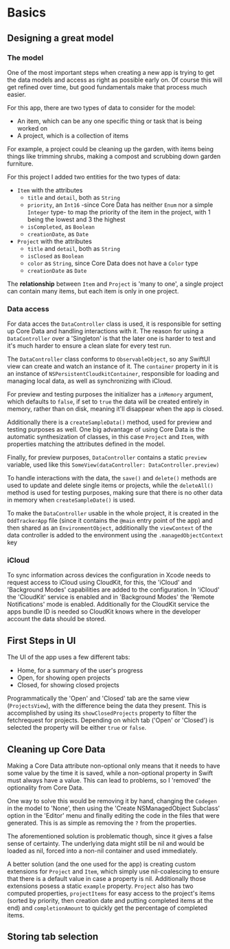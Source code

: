 # Basics

## Designing a great model

### The model

One of the most important steps when creating a new app is trying to get the data models and access as right as possible early on. Of course this will get refined over time, but good fundamentals make that process much easier.

For this app, there are two types of data to consider for the model:

- An item, which can be any one specific thing or task that is being worked on
- A project, which is a collection of items

For example, a project could be cleaning up the garden, with items being things like trimming shrubs, making a compost and scrubbing down garden furniture.

For this project I added two entities for the two types of data:

- `Item` with the attributes
  -  `title` and `detail`, both as `String`
  -  `priority`, an `Int16` -since Core Data has neither `Enum` nor a simple `Integer` type- to map the priority of the item in the project, with 1 being the lowest and 3 the highest
  -  `isCompleted`, as `Boolean`
  -  `creationDate`, as `Date`
- `Project` with the attributes
  - `title` and `detail`, both as `String`
  - `isClosed` as `Boolean`
  - `color` as `String`, since Core Data does not have a `Color` type
  - `creationDate` as `Date`

The **relationship** between `Item` and `Project` is 'many to one', a single project can contain many items, but each item is only in one project.

### Data access

For data acces the `DataController` class is used, it is responsible for setting up Core Data and handling interactions with it. The reason for using a `DataController` over a 'Singleton' is that the later one is harder to test and it's much harder to ensure a clean slate for every test run.

The `DataController` class conforms to `ObservableObject`, so any SwiftUI view can create and watch an instance of it. The `container` property in it is an instance of `NSPersistentCloudkitContainer`, responsible for loading and managing local data, as well as synchronizing with iCloud.

For preview and testing purposes the initializer has a `inMemory` argument, which defaults to `false`, if set to `true` the data will be created entirely in memory, rather than on disk, meaning it'll disappear when the app is closed. 

Additionally there is a `createSampleData()` method, used for preview and testing purposes as well. One big advantage of using Core Data is the automatic synthesization of classes, in this case `Project` and `Item`, with properties matching the attributes defined in the model.

Finally, for preview purposes, `DataController` contains a static `preview` variable, used like this `SomeView(dataController: DataController.preview)`

To handle interactions with the data, the `save()` and `delete()` methods are used to update and delete single items or projects, while the `deleteAll()` method is used for testing purposes, making sure that there is no other data in memory when `createSampleDate()` is used.

To make the `DataController` usable in the whole project, it is created in the `OddTrackerApp` file (since it contains the `@main` entry point of the app) and then shared as an `EnvironmentObject`, additionally the `viewContext` of the data controller is added to the environment using the `.managedObjectContext` key

### iCloud

To sync information across devices the configuration in Xcode needs to request access to iCloud using CloudKit, for this, the 'iCloud' and 'Background Modes' capabilities are added to the configuration. In 'iCloud' the 'CloudKit' service is enabled and in 'Background Modes' the 'Remote Notifications' mode is enabled. Additionally for the CloudKit service the apps bundle ID is needed so CloudKit knows where in the developer account the data should be stored.

## First Steps in UI

The UI of the app uses a few different tabs:

- Home, for a summary of the user's progress
- Open, for showing open projects
- Closed, for showing closed projects

Programmatically the 'Open' and 'Closed' tab are the same view (`ProjectsView`), with the difference being the data they present. This is accomplished by using its `showClosedProjects` property to filter the fetchrequest for projects. Depending on which tab ('Open' or 'Closed') is selected the property will be either `true` or `false`.

## Cleaning up Core Data

Making a Core Data attribute non-optional only means that it needs to have some value by the time it is saved, while a non-optional property in Swift must always have a value. This can lead to problems, so I 'removed' the optionality from Core Data.

One way to solve this would be removing it by hand, changing the `Codegen` in the model to 'None', then using the 'Create NSManagedObject Subclass' option in the 'Editor' menu and finally editing the code in the files that were generated. This is as simple as removing the `?` from the properties. 

The aforementioned solution is problematic though, since it gives a false sense of certainty. The underlying data might still be nil and would be loaded as nil, forced into a non-nil container and used immediately. 

A better solution (and the one used for the app) is creating custom extensions for `Project` and `Item`, which simply use nil-coalescing to ensure that there is a default value in case a property is nil. Additionally those extensions posess a static `example` property. `Project` also has two computed properties, `projectItems` for easy access to the project's items (sorted by priority, then creation date and putting completed items at the end) and `completionAmount` to quickly get the percentage of completed items.

## Storing tab selection



